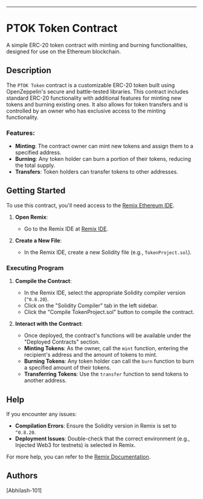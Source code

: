 

---

# PTOK Token Contract

A simple ERC-20 token contract with minting and burning functionalities, designed for use on the Ethereum blockchain.

## Description

The `PTOK Token` contract is a customizable ERC-20 token built using OpenZeppelin's secure and battle-tested libraries. This contract includes standard ERC-20 functionality with additional features for minting new tokens and burning existing ones. It also allows for token transfers and is controlled by an owner who has exclusive access to the minting functionality.

### Features:
- **Minting**: The contract owner can mint new tokens and assign them to a specified address.
- **Burning**: Any token holder can burn a portion of their tokens, reducing the total supply.
- **Transfers**: Token holders can transfer tokens to other addresses.

## Getting Started

To use this contract, you'll need access to the [Remix Ethereum IDE](https://remix.ethereum.org/).

1. **Open Remix**:
   - Go to the Remix IDE at [Remix IDE](https://remix.ethereum.org/).

2. **Create a New File**:
   - In the Remix IDE, create a new Solidity file (e.g., `TokenProject.sol`).

### Executing Program

1. **Compile the Contract**:
   - In the Remix IDE, select the appropriate Solidity compiler version (`^0.8.20`).
   - Click on the "Solidity Compiler" tab in the left sidebar.
   - Click the "Compile TokenProject.sol" button to compile the contract.


2. **Interact with the Contract**:
   - Once deployed, the contract's functions will be available under the "Deployed Contracts" section.
   - **Minting Tokens**: As the owner, call the `mint` function, entering the recipient's address and the amount of tokens to mint.
   - **Burning Tokens**: Any token holder can call the `burn` function to burn a specified amount of their tokens.
   - **Transferring Tokens**: Use the `transfer` function to send tokens to another address.

## Help

If you encounter any issues:

- **Compilation Errors**: Ensure the Solidity version in Remix is set to `^0.8.20`.
- **Deployment Issues**: Double-check that the correct environment (e.g., Injected Web3 for testnets) is selected in Remix.

For more help, you can refer to the [Remix Documentation](https://remix-ide.readthedocs.io/).

## Authors
 [Abhilash-101]



